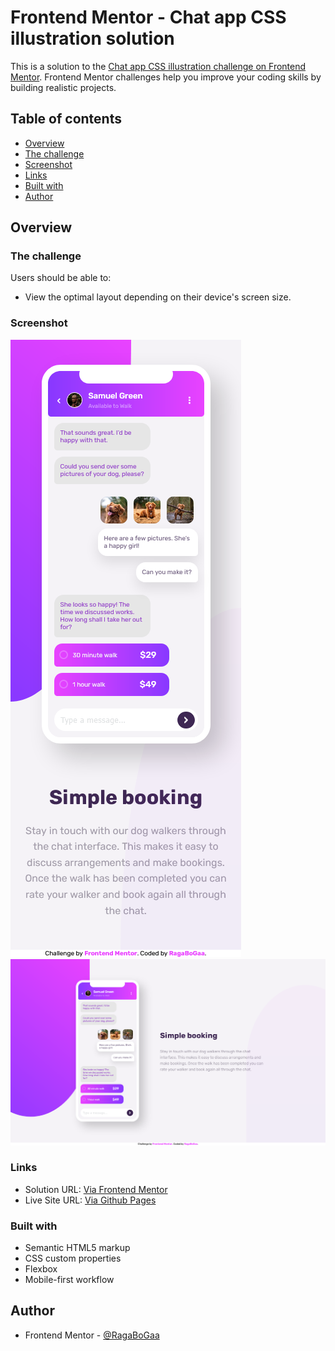 # Frontend Mentor - Chat app CSS illustration solution

This is a solution to the [Chat app CSS illustration challenge on Frontend Mentor](https://www.frontendmentor.io/challenges/chat-app-css-illustration-O5auMkFqY). Frontend Mentor challenges help you improve your coding skills by building realistic projects.

## Table of contents

- [Overview](#overview)
- [The challenge](#the-challenge)
- [Screenshot](#screenshot)
- [Links](#links)
- [Built with](#built-with)
- [Author](#author)

## Overview

### The challenge

Users should be able to:

- View the optimal layout depending on their device's screen size.

### Screenshot

![](./mobile.png)
![](./desktop.png)

### Links

- Solution URL: [Via Frontend Mentor](https://www.frontendmentor.io/solutions/responsive-chat-app-css-illustration-solution-bSsV6gwzU)
- Live Site URL: [Via Github Pages](https://ragabogaa.github.io/Chat-app-CSS-illustration-solution/)

### Built with

- Semantic HTML5 markup
- CSS custom properties
- Flexbox
- Mobile-first workflow

## Author

- Frontend Mentor - [@RagaBoGaa](https://www.frontendmentor.io/profile/RagaBoGaa)
